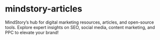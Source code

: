 # mindstory-articles
MindStory’s hub for digital marketing resources, articles, and open-source tools. Explore expert insights on SEO, social media, content marketing, and PPC to elevate your brand!
